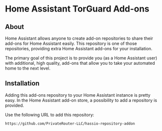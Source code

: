 # Home Assistant TorGuard Add-ons

## About

Home Assistant allows anyone to create add-on repositories to share their
add-ons for Home Assistant easily. This repository is one of those repositories,
providing extra Home Assistant add-ons for your installation.

The primary goal of this project is to provide you (as a Home Assistant user)
with additional, high quality, add-ons that allow you to take your automated
home to the next level.

## Installation

Adding this add-ons repository to your Home Assistant instance is pretty easy. In the
Home Assistant add-on store, a possibility to add a repository is provided.

Use the following URL to add this repository:

```txt
https://github.com/PrivateRouter-LLC/hassio-repository-addon
```
